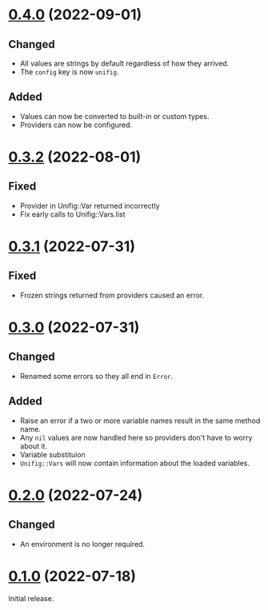 # [0.4.0][] (2022-09-01)

## Changed

- All values are strings by default regardless of how they arrived.
- The `config` key is now `unifig`.

## Added

- Values can now be converted to built-in or custom types.
- Providers can now be configured.

# [0.3.2][] (2022-08-01)

## Fixed

- Provider in Unifig::Var returned incorrectly
- Fix early calls to Unifig::Vars.list

# [0.3.1][] (2022-07-31)

## Fixed

- Frozen strings returned from providers caused an error.

# [0.3.0][] (2022-07-31)

## Changed

- Renamed some errors so they all end in `Error`.

## Added

- Raise an error if a two or more variable names result in the same method name.
- Any `nil` values are now handled here so providers don't have to worry about it.
- Variable substituion
- `Unifig::Vars` will now contain information about the loaded variables.

# [0.2.0][] (2022-07-24)

## Changed

- An environment is no longer required.

# [0.1.0][] (2022-07-18)

Initial release.

[0.4.0]: https://github.com/AaronLasseigne/unifig/compare/v0.3.2...v0.4.0
[0.3.2]: https://github.com/AaronLasseigne/unifig/compare/v0.3.1...v0.3.2
[0.3.1]: https://github.com/AaronLasseigne/unifig/compare/v0.3.0...v0.3.1
[0.3.0]: https://github.com/AaronLasseigne/unifig/compare/v0.2.0...v0.3.0
[0.2.0]: https://github.com/AaronLasseigne/unifig/compare/v0.1.0...v0.2.0
[0.1.0]: https://github.com/AaronLasseigne/unifig/compare/v0.0.0...v0.1.0

